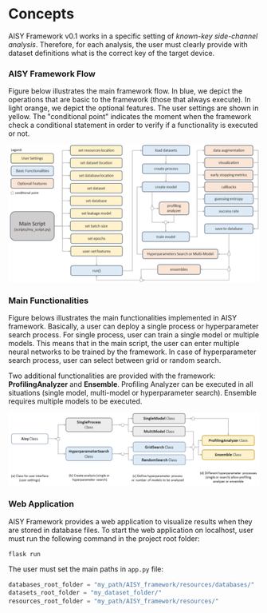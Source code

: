 # Concepts

AISY Framework v0.1 works in a specific setting of *known-key side-channel analysis*. 
Therefore, for each analysis, the user must clearly provide with dataset definitions what is the correct key of the target device.

### AISY Framework Flow

Figure below illustrates the main framework flow. In blue, we depict the operations that are basic 
to the framework (those that always execute). In light orange, we depict the optional features.
The user settings are shown in yellow. The "conditional point" indicates the moment when the framework
check a conditional statement in order to verify if a functionality is executed or not. 

![Screenshot](images/framework_structure.png)

### Main Functionalities

Figure belows illustrates the main functionalities implemented in AISY framework. Basically, a user
can deploy a single process or hyperparameter search process. For single process, user can train a single
model or multiple models. This means that in the main script, the user can enter multiple neural networks 
to be trained by the framework. In case of hyperparameter search process, user can select between grid or 
random search.

Two additional functionalities are provided with the framework: **ProfilingAnalyzer** and **Ensemble**.
Profiling Analyzer can be executed in all situations (single model, multi-model or hyperparameter search).
Ensemble requires multiple models to be executed.

![Screenshot](images/framework_functionalities.png)

### Web Application

AISY Framework provides a web application to visualize results when they are stored in database files. To start the web application on localhost, user must run the following command in the project root folder:

```
flask run
```  

The user must set the main paths in ```app.py``` file:

```python
databases_root_folder = "my_path/AISY_framework/resources/databases/"
datasets_root_folder = "my_dataset_folder/"
resources_root_folder = "my_path/AISY_framework/resources/"
```
